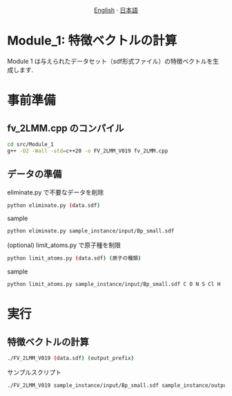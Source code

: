 <p align="center">
  <a href="/multimodel/src/Module_1/README.md">English</a>
  ·
  <a href="/multimodel/src/Module_1/README_jp.md">日本語</a>
</p>


# Module_1: 特徴ベクトルの計算
Module 1 は与えられたデータセット（sdf形式ファイル）の特徴ベクトルを生成します.


# 事前準備 
## fv_2LMM.cpp のコンパイル
```bash
cd src/Module_1
g++ -O2 -Wall -std=c++20 -o FV_2LMM_V019 fv_2LMM.cpp
```

## データの準備
eliminate.py で不要なデータを削除
```bash
python eliminate.py (data.sdf)
```

sample
```bash
python eliminate.py sample_instance/input/Bp_small.sdf
```

(optional) 
limit_atoms.py で原子種を制限
```bash
python limit_atoms.py (data.sdf) (原子の種類)
```

sample
```bash
python limit_atoms.py sample_instance/input/Bp_small.sdf C O N S Cl H
```

# 実行
## 特徴ベクトルの計算

```bash
./FV_2LMM_V019 (data.sdf) (output_prefix)
```

サンプルスクリプト
```bash
./FV_2LMM_V019 sample_instance/input/Bp_small.sdf sample_instance/output/Bp_small 
```
